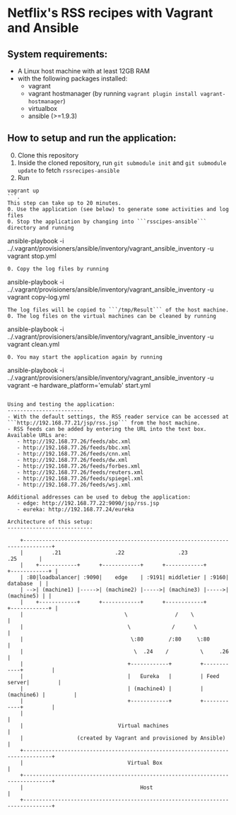 Netflix's RSS recipes with Vagrant and Ansible
==============================================

System requirements:
--------------------

- A Linux host machine with at least 12GB RAM
- with the following packages installed:
   - vagrant
   - vagrant hostmanager (by running ```vagrant plugin install vagrant-hostmanager```)
   - virtualbox
   - ansible (>=1.9.3)

How to setup and run the application:
-------------
0. Clone this repository
0. Inside the cloned repository, run ```git submodule init``` and ```git submodule update``` to fetch ```rssrecipes-ansible```
0. Run
```
vagrant up
```.
This step can take up to 20 minutes.
0. Use the application (see below) to generate some activities and log files
0. Stop the application by changing into ```rsscipes-ansible``` directory and running
```
ansible-playbook -i ../.vagrant/provisioners/ansible/inventory/vagrant_ansible_inventory -u vagrant stop.yml
```
0. Copy the log files by running
```
ansible-playbook -i ../.vagrant/provisioners/ansible/inventory/vagrant_ansible_inventory -u vagrant copy-log.yml
```.
The log files will be copied to ```/tmp/Result``` of the host machine.
0. The log files on the virtual machines can be cleaned by running
```
ansible-playbook -i ../.vagrant/provisioners/ansible/inventory/vagrant_ansible_inventory -u vagrant clean.yml
```
0. You may start the application again by running
```
ansible-playbook -i ../.vagrant/provisioners/ansible/inventory/vagrant_ansible_inventory -u vagrant -e hardware_platform='emulab' start.yml
```

Using and testing the application:
------------------------
- With the default settings, the RSS reader service can be accessed at ```http://192.168.77.21/jsp/rss.jsp``` from the host machine.
- RSS feeds can be added by entering the URL into the text box. Available URLs are:
   - http://192.168.77.26/feeds/abc.xml
   - http://192.168.77.26/feeds/bbc.xml
   - http://192.168.77.26/feeds/cnn.xml
   - http://192.168.77.26/feeds/dw.xml
   - http://192.168.77.26/feeds/forbes.xml
   - http://192.168.77.26/feeds/reuters.xml
   - http://192.168.77.26/feeds/spiegel.xml
   - http://192.168.77.26/feeds/wsj.xml

Additional addresses can be used to debug the application:
   - edge: http://192.168.77.22:9090/jsp/rss.jsp
   - eureka: http://192.168.77.24/eureka

Architecture of this setup:
---------------------------

    +-------------------------------------------------------------------------------+
    |         .21                 .22                 .23                 .25       |
    |    +------------+      +------------+      +------------+      +------------+ |
    | :80|loadbalancer| :9090|    edge    | :9191| middletier | :9160|  database  | |
    | -->| (machine1) |----->| (machine2) |----->| (machine3) |----->| (machine5) | |
    |    +------------+      +------------+      +------------+      +------------+ |
    |                                \               /    \                         |
    |                                 \             /      \                        |
    |                                  \:80        /:80     \:80                    |
    |                                   \  .24    /          \     .26              |
    |                                 +------------+         +------------+         |
    |                                 |   Eureka   |         | Feed server|         |
    |                                 | (machine4) |         | (machine6) |         |
    |                                 +------------+         +------------+         |
    |                                                                               |
    |                              Virtual machines                                 |
    |                 (created by Vagrant and provisioned by Ansible)               |
    +-------------------------------------------------------------------------------+
    |                                 Virtual Box                                   |
    +-------------------------------------------------------------------------------+
    |                                     Host                                      |
    +-------------------------------------------------------------------------------+
